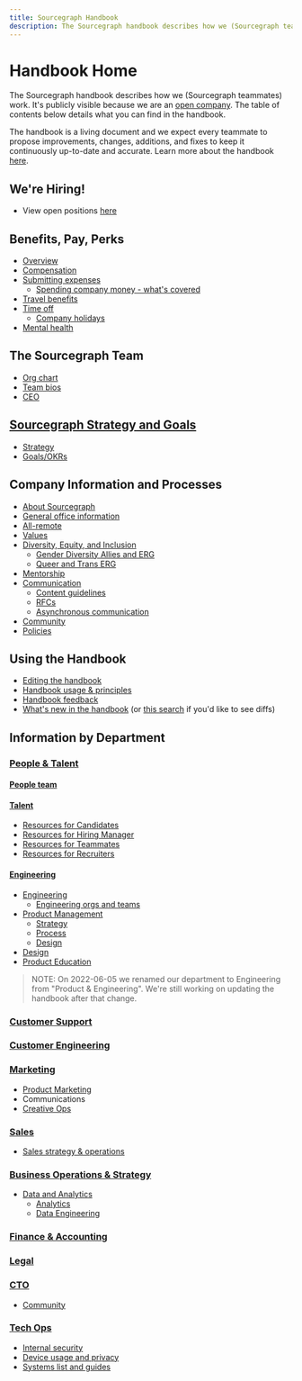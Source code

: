 ```yaml
---
title: Sourcegraph Handbook
description: The Sourcegraph handbook describes how we (Sourcegraph teammates) work.
---
```


# Handbook Home

The Sourcegraph handbook describes how we (Sourcegraph teammates) work. It's publicly visible because we are an [open company](company-info-and-process/about-sourcegraph/index.md#open-company). The table of contents below details what you can find in the handbook.

The handbook is a living document and we expect every teammate to propose improvements, changes, additions, and fixes to keep it continuously up-to-date and accurate. Learn more about the handbook [here](handbook/index.md).

## We're Hiring!

- View open positions [here](https://about.sourcegraph.com/jobs/)

## Benefits, Pay, Perks

- [Overview](benefits-pay-perks/benefits-perks/index.md)
- [Compensation](benefits-pay-perks/pay-expenses/compensation/index.md)
- [Submitting expenses](benefits-pay-perks/pay-expenses/expenses/index.md)
  - [Spending company money - what's covered](benefits-pay-perks/benefits-perks/spending-company-money.md)
- [Travel benefits](benefits-pay-perks/benefits-perks/travel/index.md)
- [Time off](benefits-pay-perks/benefits-perks/time-off/index.md)
  - [Company holidays](company-info-and-process/working-at-sourcegraph/holidays.md)
- [Mental health](benefits-pay-perks/benefits-perks/mental-health/index.md)

## The Sourcegraph Team

- [Org chart](team/org_chart.md)
- [Team bios](team/index.md)
- [CEO](team/ceo/index.md)

## [Sourcegraph Strategy and Goals](strategy-goals/index.md)

- [Strategy](strategy-goals/strategy/index.md)
- [Goals/OKRs](strategy-goals/goals/index.md)

## Company Information and Processes

- [About Sourcegraph](company-info-and-process/about-sourcegraph/index.md)
- [General office information](company-info-and-process/about-sourcegraph/general-office-info.md)
- [All-remote](company-info-and-process/remote/index.md)
- [Values](company-info-and-process/values/index.md)
- [Diversity, Equity, and Inclusion](company-info-and-process/diversity-equity-and-inclusion/index.md)
  - [Gender Diversity Allies and ERG](company-info-and-process/diversity-equity-and-inclusion/gender-diversity.md)
  - [Queer and Trans ERG](company-info-and-process/diversity-equity-and-inclusion/queer.md)
- [Mentorship](company-info-and-process/mentorship/index.md)
- [Communication](company-info-and-process/communication/index.md)
  - [Content guidelines](company-info-and-process/communication/content_guidelines/index.md)
  - [RFCs](company-info-and-process/communication/rfcs/index.md)
  - [Asynchronous communication](company-info-and-process/communication/asynchronous-communication.md)
- [Community](company-info-and-process/community/index.md)
- [Policies](company-info-and-process/policies/index.md)

## Using the Handbook

- [Editing the handbook](handbook/editing/index.md)
- [Handbook usage & principles](handbook/index.md)
- [Handbook feedback](https://docs.google.com/forms/d/e/1FAIpQLSfb0yU9xmnvK2namuUzUEKbB9IqZlNQF2IWw0OpLsGvBiW2oQ/viewform?usp=sf_link)
- [What's new in the handbook](https://sourcegraph.com/github.com/sourcegraph/about/-/commits) (or [this search](https://sourcegraph.com/search?q=context:global+repo:^github.com/sourcegraph/about%24+type:diff+rev:main) if you'd like to see diffs)

## Information by Department

### [People & Talent](departments/people-talent/index.md)

#### [People team](departments/people-talent/people-ops/index.md)

#### [Talent](departments/people-talent/talent/index.md)

- [Resources for Candidates](departments/people-talent/talent/index.md)
- [Resources for Hiring Manager](departments/people-talent/talent/index.md)
- [Resources for Teammates](departments/people-talent/talent/index.md)
- [Resources for Recruiters](departments/people-talent/talent/index.md)

#### [Engineering](departments/engineering/index.md)

- [Engineering](departments/engineering/engineering/index.md)
  - [Engineering orgs and teams](departments/engineering/engineering/team/index.md)
- [Product Management](departments/engineering/product/index.md)
  - [Strategy](strategy-goals/strategy/index.md#team-strategy-pages)
  - [Process](departments/engineering/product/process/index.md)
  - [Design](departments/engineering/product/design/index.md)
- [Design](departments/engineering/product/design/index.md)
- [Product Education](departments/engineering/product/product_education/index.md)

> NOTE: On 2022-06-05 we renamed our department to Engineering from "Product & Engineering". We're still working on updating the handbook after that change.

### [Customer Support](departments/ce-support/support/index.md)

### [Customer Engineering](departments/ce-support/ce/index.md)

### [Marketing](departments/marketing/index.md)

- [Product Marketing](departments/marketing/product-marketing/index.md)
- Communications
- [Creative Ops](departments/marketing/creative-ops.md)

### [Sales](departments/sales/index.md)

- [Sales strategy & operations](departments/sales/sales-ops/index.md)

### [Business Operations & Strategy](departments/bizops/index.md)

- [Data and Analytics](departments/bizops/data-analytics.md)
  - [Analytics](departments/bizops/analytics/index.md)
  - [Data Engineering](departments/bizops/data-engineering/index.md)

### [Finance & Accounting](departments/finance/index.md)

### [Legal](departments/legal/index.md)

### [CTO](departments/cto/index.md)

- [Community](departments/cto/community/index.md)

### [Tech Ops](departments/tech-ops/index.md)

- [Internal security](departments/tech-ops/process/internal-security/index.md)
- [Device usage and privacy](departments/tech-ops/process/team_device_usage_privacy.md)
- [Systems list and guides](departments/tech-ops/tools/index.md)
